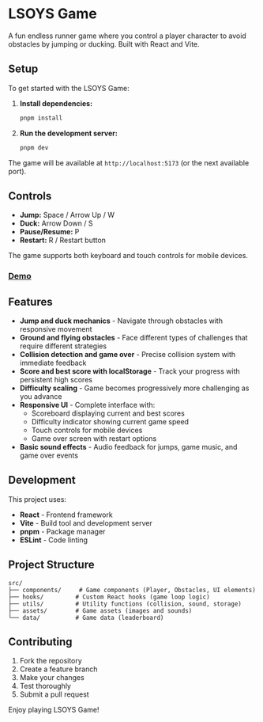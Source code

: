 # LSOYS Game

A fun endless runner game where you control a player character to avoid obstacles by jumping or ducking. Built with React and Vite.

## Setup

To get started with the LSOYS Game:

1. **Install dependencies:**

   ```bash
   pnpm install
   ```
2. **Run the development server:**

   ```bash
   pnpm dev
   ```

The game will be available at `http://localhost:5173` (or the next available port).

## Controls

- **Jump:** Space / Arrow Up / W
- **Duck:** Arrow Down / S
- **Pause/Resume:** P
- **Restart:** R / Restart button

The game supports both keyboard and touch controls for mobile devices.

### [Demo](https://www.loom.com/share/ccfbab214a7947009bd907762e4758ce?sid=ef7b9359-c21c-4381-8ab6-528d10d3d2a1)

## Features

- **Jump and duck mechanics** - Navigate through obstacles with responsive movement
- **Ground and flying obstacles** - Face different types of challenges that require different strategies
- **Collision detection and game over** - Precise collision system with immediate feedback
- **Score and best score with localStorage** - Track your progress with persistent high scores
- **Difficulty scaling** - Game becomes progressively more challenging as you advance
- **Responsive UI** - Complete interface with:
  - Scoreboard displaying current and best scores
  - Difficulty indicator showing current game speed
  - Touch controls for mobile devices
  - Game over screen with restart options
- **Basic sound effects** - Audio feedback for jumps, game music, and game over events

## Development

This project uses:

- **React** - Frontend framework
- **Vite** - Build tool and development server
- **pnpm** - Package manager
- **ESLint** - Code linting

## Project Structure

```
src/
├── components/     # Game components (Player, Obstacles, UI elements)
├── hooks/         # Custom React hooks (game loop logic)
├── utils/         # Utility functions (collision, sound, storage)
├── assets/        # Game assets (images and sounds)
└── data/          # Game data (leaderboard)
```

## Contributing

1. Fork the repository
2. Create a feature branch
3. Make your changes
4. Test thoroughly
5. Submit a pull request

Enjoy playing LSOYS Game!

